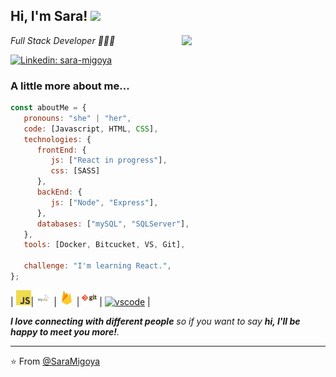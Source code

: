 
<h2> Hi, I'm Sara! <img src="https://media.giphy.com/media/mGcNjsfWAjY5AEZNw6/giphy.gif" width="50"></h2>
<img align='right' src="https://media.giphy.com/media/ieyl9zmCjO4b4t6qoY/giphy.gif" width="230">
<p><em>Full Stack Developer 👩🏼‍💻</em></p>

[![Linkedin: sara-migoya](https://img.shields.io/badge/-saramigoya-blue?style=flat-square&logo=Linkedin&logoColor=white&link=https://www.linkedin.com/in/sara-migoya/)](https://www.linkedin.com/in/sara-migoya/)

### A little more about me...  

```javascript
const aboutMe = {
   pronouns: "she" | "her",
   code: [Javascript, HTML, CSS],
   technologies: {
      frontEnd: {
         js: ["React in progress"],
         css: [SASS]
      },
      backEnd: {
         js: ["Node", "Express"],
      },
      databases: ["mySQL", "SQLServer"],
   },
   tools: [Docker, Bitcucket, VS, Git],
      
   challenge: "I'm learning React.",
};

```
| [<img src="https://raw.githubusercontent.com/github/explore/80688e429a7d4ef2fca1e82350fe8e3517d3494d/topics/javascript/javascript.png" alt="jQuery" width="24">](https://jquery.com/)| [<img src="https://raw.githubusercontent.com/github/explore/80688e429a7d4ef2fca1e82350fe8e3517d3494d/topics/mysql/mysql.png" alt="mysql" width="24">](https://www.mysql.com/) |  [<img src="https://raw.githubusercontent.com/github/explore/80688e429a7d4ef2fca1e82350fe8e3517d3494d/topics/firebase/firebase.png" alt="firebase" width="24">](https://firebase.google.com/) | [<img src="https://raw.githubusercontent.com/github/explore/80688e429a7d4ef2fca1e82350fe8e3517d3494d/topics/git/git.png" alt="Git" width="24">](https://git-scm.com/) | [<img src="https://upload.wikimedia.org/wikipedia/commons/thumb/2/2d/Visual_Studio_Code_1.18_icon.svg/1200px-Visual_Studio_Code_1.18_icon.svg.png" alt="vscode" width="24">](https://code.visualstudio.com/) |




<em><b>I love connecting with different people</b> so if you want to say <b>hi, I'll be happy to meet you more!</b>.</em>

---

⭐️ From [@SaraMigoya](https://github.com/SaraMigoya)
